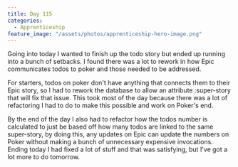 ```yaml
---
title: Day 115
categories:
  - Apprenticeship
feature_image: "/assets/photos/apprenticeship-hero-image.png"
---
```


Going into today I wanted to finish up the todo story but ended up running into a bunch of setbacks.
I found there was a lot to rework in how Epic communicates todos to poker and those needed to be addressed.

For starters, todos on poker don't have anything that connects them to their Epic story, so I had to rework
the database to allow an attribute :super-story that will fix that issue. This took most of the day
because there was a lot of refactoring I had to do to make this possible and work on Poker's end.

By the end of the day I also had to refactor how the todos number is calculated to just be based off how
many todos are linked to the same super-story, by doing this, any updates on Epic can update the numbers
on Poker without making a bunch of unnecessary expensive invocations. Ending today I had fixed a lot of stuff
and that was satisfying, but I've got a lot more to do tomorrow.